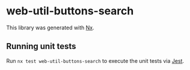 # web-util-buttons-search

This library was generated with [Nx](https://nx.dev).

## Running unit tests

Run `nx test web-util-buttons-search` to execute the unit tests via [Jest](https://jestjs.io).

